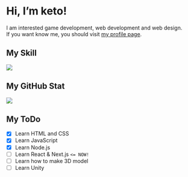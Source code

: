 # Hi, I’m keto!

I am interested game development, web development and web design.<br />
If you want know me, you should visit [my profile page](https://keto21.f5.si/).

## My Skill
<img src="https://github-readme-stats.vercel.app/api/top-langs/?username=keto21f5si&layout=compact&theme=onedark" />

## My GitHub Stat

<img src="https://github-readme-stats.vercel.app/api?username=keto21f5si&theme=onedark" />

## My ToDo

- [x] Learn HTML and CSS
- [x] Learn JavaScript
- [x] Learn Node.js
- [ ] Learn React & Next.js `<= NOW!`
- [ ] Learn how to make 3D model
- [ ] Learn Unity

